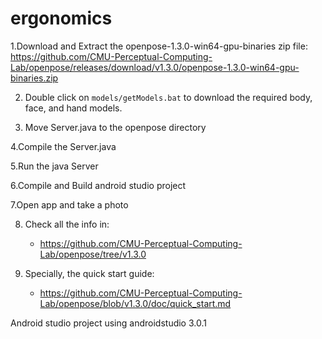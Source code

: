 # ergonomics

1.Download and Extract the openpose-1.3.0-win64-gpu-binaries zip file:
https://github.com/CMU-Perceptual-Computing-Lab/openpose/releases/download/v1.3.0/openpose-1.3.0-win64-gpu-binaries.zip

2. Double click on `models/getModels.bat` to download the required body, face, and hand models.

3. Move Server.java to the openpose directory

4.Compile the Server.java

5.Run the java Server

6.Compile and Build android studio project

7.Open app and take a photo

8. Check all the info in:
    - https://github.com/CMU-Perceptual-Computing-Lab/openpose/tree/v1.3.0

9. Specially, the quick start guide:
    - https://github.com/CMU-Perceptual-Computing-Lab/openpose/blob/v1.3.0/doc/quick_start.md


Android studio project using androidstudio 3.0.1
